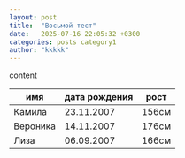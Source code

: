 ```yaml
---
layout: post
title:  "Восьмой тест"
date:   2025-07-16 22:05:32 +0300
categories: posts category1
author: "kkkkk"
---
```


content

| имя      | дата рождения | рост
|----------|---------------|-------------------------------------
| Камила   | 23.11.2007    | 156см
| Вероника | 14.11.2007    | 176см
| Лиза     | 06.09.2007    | 166см
